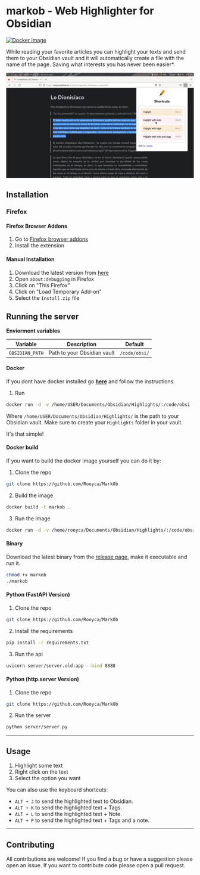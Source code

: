 # **markob** - Web Highlighter for Obsidian

[![Docker image](https://github.com/Rooyca/markob/actions/workflows/deploy-image.yml/badge.svg?branch=main)](https://github.com/Rooyca/markob/actions/workflows/deploy-image.yml)


While reading your favorite articles you can highlight your texts and send them to your Obsidian vault and it will automatically create a file with the name of the page. Saving what interests you has never been easier*.

![highlighter](highlighter_obsidian.png)

## Installation

### Firefox

#### Firefox Browser Addons

1. Go to [Firefox browser addons](https://addons.mozilla.org/en-US/firefox/addon/markob/)
2. Install the extension

#### Manual Installation

1. Download the latest version from [here](Install.zip)
2. Open `about:debugging` in Firefox
3. Click on "This Firefox"
4. Click on "Load Temporary Add-on"
5. Select the `Install.zip` file

## Running the server

**Enviorment variables**

| Variable | Description | Default |
| -------- | ----------- | ------- |
| `OBSIDIAN_PATH` | Path to your Obsidian vault | `/code/obsi/` |


#### Docker

If you dont have docker installed go [**here**](https://docs.docker.com/engine/install/) and follow the instructions.

1. Run 

```bash
docker run -d -v /home/USER/Documents/Obsidian/Highlights/:/code/obsi -p 8888:8888 rooyca/markob:slim
```

Where `/home/USER/Documents/Obsidian/Highlights/` is the path to your Obsidian vault. Make sure to create your `Highlights` folder in your vault.

It's that simple!

#### Docker build

If you want to build the docker image yourself you can do it by:

1. Clone the repo

```bash
git clone https://github.com/Rooyca/MarkOb
```

2. Build the image

```bash
docker build -t markob .
```

3. Run the image

```bash
docker run -d -v /home/rooyca/Documents/Obsidian/Highlights/:/code/obsi -p 8888:8888 markob
```

#### Binary

Download the latest binary from the [release page](https://github.com/Rooyca/markob/releases/download/0.0.1/markob), make it executable and run it.

```bash
chmod +x markob
./markob
```

#### Python (FastAPI Version)

1. Clone the repo

```bash
git clone https://github.com/Rooyca/MarkOb
```

2. Install the requirements

```bash
pip install -r requirements.txt
```

3. Run the api

```bash
uvicorn server/server.old:app --bind 8888
```

#### Python (http.server Version)

1. Clone the repo

```bash
git clone https://github.com/Rooyca/MarkOb
```

2. Run the server

```bash
python server/server.py
```

---

## Usage

1. Highlight some text
2. Right click on the text
3. Select the option you want

You can also use the keyboard shortcuts:

- `ALT + J` to send the highlighted text to Obsidian.
- `ALT + K` to send the highlighted text + Tags.
- `ALT + L` to send the highlighted text + Note.
- `ALT + P` to send the highlighted text + Tags and a note.

---

## Contributing

All contributions are welcome! If you find a bug or have a suggestion please open an issue. If you want to contribute code please open a pull request.
